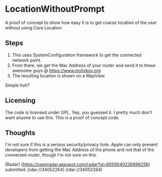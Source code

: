 # LocationWithoutPrompt

A proof of concept to show how easy it is to get coarse location of the user without using Core Location

## Steps

1. This uses SystemConfiguration framework to get the connected network point. 
2. From there, we get the Mac Address of your router and send it to these awesome guys @ https://www.mylnikov.org
3. The resulting location is shown on a MapView.

Simple huh?

## Licensing
The code is licensed under GPL. Yep, you guessed it. I pretty much don't want anyone to use this. This is a proof of concept code.

## Thoughts
I'm not sure if this is a serious security/privacy hole. Apple can only prevent developers from getting the Mac Address of the phone and not that of the connected router, though I'm not sure on this. 

[Radar] (https://openradar.appspot.com/radar?id=6059040236896256) submitted: [rdar://34052264] (rdar://34052264)
